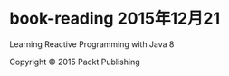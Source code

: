 # book-reading   2015年12月21


Learning Reactive Programming with Java 8


Copyright © 2015 Packt Publishing